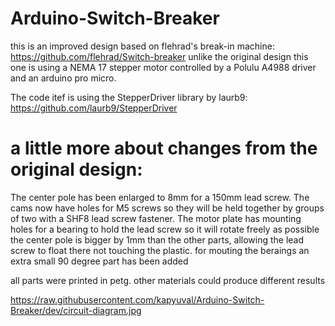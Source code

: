 ﻿# Arduino-Switch-Breaker
this is an improved design based on flehrad's break-in machine: https://github.com/flehrad/Switch-breaker
unlike the original design this one is using a NEMA 17 stepper motor controlled by a Polulu A4988 driver
and an arduino pro micro.

The code itef is using the StepperDriver library by laurb9: https://github.com/laurb9/StepperDriver

# a little more about changes from the original design:
The center pole has been enlarged to 8mm for a 150mm lead screw.
The cams now have holes for M5 screws so they will be
held together by groups of two with a SHF8 lead screw fastener.
The motor plate has mounting holes for a bearing to hold the lead screw so it will rotate freely as possible
the center pole is bigger by 1mm than the other parts,
allowing the lead screw to float there not touching the plastic.
for mouting the beraings an extra small 90 degree part has been added

all parts were printed in petg. other materials could produce different results

https://raw.githubusercontent.com/kapyuval/Arduino-Switch-Breaker/dev/circuit-diagram.jpg
